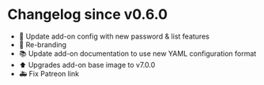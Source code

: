 # Changelog since v0.6.0
- :hammer: Update add-on config with new password & list features 
- :hammer: Re-branding 
- :books: Update add-on documentation to use new YAML configuration format 
- :arrow_up: Upgrades add-on base image to v7.0.0 
- :ambulance: Fix Patreon link 
